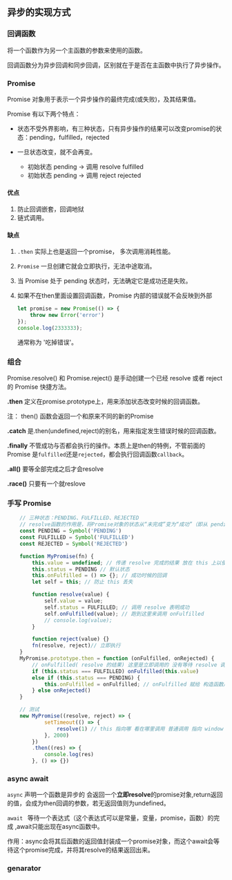 ## 异步的实现方式

### 回调函数

将一个函数作为另一个主函数的参数来使用的函数。

回调函数分为异步回调和同步回调，区别就在于是否在主函数中执行了异步操作。

### Promise

Promise 对象用于表示一个异步操作的最终完成(或失败)，及其结果值。

Promise 有以下两个特点：

- 状态不受外界影响，有三种状态，只有异步操作的结果可以改变promise的状态：pending，fulfilled，rejected

- 一旦状态改变，就不会再变。

  - 初始状态 pending -> 调用 resolve fulfilled  
  - 初始状态 pending -> 调用 reject rejected 

#### 优点

1. 防止回调嵌套，回调地狱
2. 链式调用。

#### 缺点

 1. `.then` 实际上也是返回一个promise， 多次调用消耗性能。

 2. `Promise` 一旦创建它就会立即执行，无法中途取消。

 3. 当 Promise 处于 pending 状态时，无法确定它是成功还是失败。

 4. 如果不在then里面设置回调函数，Promise 内部的错误就不会反映到外部

    ```js
    let promise = new Promise(() => {
        throw new Error('error')
    });
    console.log(2333333);
    ```

    通常称为 '吃掉错误'。

### 组合

Promise.resolve() 和 Promise.reject() 是手动创建一个已经 resolve 或者 reject 的 Promise 快捷方法。

**.then** 定义在promise.prototype上，用来添加状态改变时候的回调函数。

注： then() 函数会返回一个和原来不同的新的Promise

**.catch** 是.then(undefined,reject)的别名，用来指定发生错误时候的回调函数。

**.finally** 不管成功与否都会执行的操作。本质上是then的特例，不管前面的 Promise 是`fulfilled`还是`rejected`，都会执行回调函数`callback`。

**.all()** 要等全部完成之后才会resolve

**.race()** 只要有一个就reslove

### 手写 Promise

```js
    // 三种状态：PENDING、FULFILLED、REJECTED
 	// resolve函数的作用是，将Promise对象的状态从“未完成”变为“成功”（即从 pending 变为 resolved），
    const PENDING = Symbol('PENDING')
    const FULFILLED = Symbol('FULFILLED')
    const REJECTED = Symbol('REJECTED')

    function MyPromise(fn) {
        this.value = undefined; // 传递 resolve 完成的结果 放在 this 上以便于 其他函数 都能访问到
        this.status = PENDING // 默认状态
        this.onFulfilled = () => {}; // 成功时候的回调
        let self = this; // 防止 this 丢失

        function resolve(value) {
            self.value = value;
            self.status = FULFILLED; // 调用 resolve 表明成功
            self.onFulfilled(value); // 跑到这里来调用 onFulfilled
            // console.log(value);
        }

        function reject(value) {}
        fn(resolve, reject)// 立即执行
    }
    MyPromise.prototype.then = function (onFulfilled, onRejected) {
        // onFulfilled( resolve 的结果) 这里是立即调用的 没有等待 resolve 调用 就执行 所以为 undefined
        if (this.status === FULFILLED) onFulfilled(this.value)
        else if (this.status === PENDING) {
            this.onFulfilled = onFulfilled; // onFulfilled 赋给 构造函数成功时的回调
        } else onRejected()
    }

    // 测试
    new MyPromise((resolve, reject) => {
            setTimeout(() => {
                resolve(1) // this 指向哪 看在哪里调用 普通调用 指向 window
            }, 2000)
        })
        .then((res) => {
            console.log(res)
        }, () => {})
```

### async await

`async` 声明一个函数是异步的 会返回一个**立即resolve**的promise对象,return返回的值，会成为then回调的参数，若无返回值则为undefined。

`await ` 等待一个表达式（这个表达式可以是常量，变量，promise，函数）的完成 ,await只能出现在async函数中。

作用：async会将其后函数的返回值封装成一个promise对象，而这个await会等待这个promise完成，并将其resolve的结果返回出来。

### genarator

